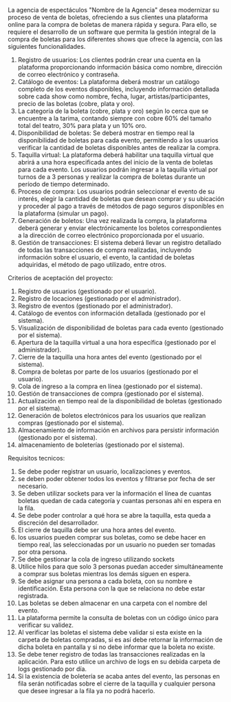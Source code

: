 La agencia de espectáculos "Nombre de la Agencia" desea modernizar su proceso de venta de
boletas, ofreciendo a sus clientes una plataforma online para la compra de boletas de manera
rápida y segura. Para ello, se requiere el desarrollo de un software que permita la gestión integral
de la compra de boletas para los diferentes shows que ofrece la agencia, con las siguientes
funcionalidades.

1. Registro de usuarios: Los clientes podrán crear una cuenta en la plataforma
proporcionando información básica como nombre, dirección de correo electrónico y
contraseña.
2. Catálogo de eventos: La plataforma deberá mostrar un catálogo completo de los eventos
disponibles, incluyendo información detallada sobre cada show como nombre, fecha, lugar,
artistas/participantes, precio de las boletas (cobre, plata y oro).
3. La categoría de la boleta (cobre, plata y oro) según lo cerca que se encuentre a la tarima,
contando siempre con cobre 60% del tamaño total del teatro, 30% para plata y un 10% oro.
4. Disponibilidad de boletas: Se deberá mostrar en tiempo real la disponibilidad de boletas
para cada evento, permitiendo a los usuarios verificar la cantidad de boletas disponibles
antes de realizar la compra.
5. Taquilla virtual: La plataforma deberá habilitar una taquilla virtual que abrirá a una hora
especificada antes del inicio de la venta de boletas para cada evento. Los usuarios podrán
ingresar a la taquilla virtual por turnos de a 3 personas y realizar la compra de boletas
durante un período de tiempo determinado.
6. Proceso de compra: Los usuarios podrán seleccionar el evento de su interés, elegir la
cantidad de boletas que desean comprar y su ubicación y proceder al pago a través de
métodos de pago seguros disponibles en la plataforma (simular un pago).
7. Generación de boletos: Una vez realizada la compra, la plataforma deberá generar y enviar
electrónicamente los boletos correspondientes a la dirección de correo electrónico
proporcionada por el usuario.
8. Gestión de transacciones: El sistema deberá llevar un registro detallado de todas las
transacciones de compra realizadas, incluyendo información sobre el usuario, el evento, la
cantidad de boletas adquiridas, el método de pago utilizado, entre otros.


Criterios de aceptación del proyecto:

1. Registro de usuarios (gestionado por el usuario).
2. Registro de locaciones (gestionado por el administrador).
3. Registro de eventos (gestionado por el administrador).
4. Catálogo de eventos con información detallada (gestionado por el sistema).
5. Visualización de disponibilidad de boletas para cada evento (gestionado por el sistema).
6. Apertura de la taquilla virtual a una hora específica (gestionado por el administrador).
7. Cierre de la taquilla una hora antes del evento (gestionado por el sistema).
8. Compra de boletas por parte de los usuarios (gestionado por el usuario).
9. Cola de ingreso a la compra en línea (gestionado por el sistema).
10. Gestión de transacciones de compra (gestionado por el sistema).
11. Actualización en tiempo real de la disponibilidad de boletas (gestionado por el sistema).
12. Generación de boletos electrónicos para los usuarios que realizan compras (gestionado
por el sistema).
13. Almacenamiento de información en archivos para persistir información (gestionado por el
sistema).
14. almacenamiento de boleterías (gestionado por el sistema).

    
Requisitos tecnicos:

1. Se debe poder registrar un usuario, localizaciones y eventos.
2. se deben poder obtener todos los eventos y filtrarse por fecha de ser necesario.
3. Se deben utilizar sockets para ver la información el línea de cuantas boletas quedan de
cada categoría y cuantas personas ahi en espera en la fila.
4. Se debe poder controlar a qué hora se abre la taquilla, esta queda a discreción del
desarrollador.
5. El cierre de taquilla debe ser una hora antes del evento.
6. los usuarios pueden comprar sus boletas, como se debe hacer en tiempo real, las
seleccionadas por un usuario no pueden ser tomadas por otra persona.
7. Se debe gestionar la cola de ingreso utilizando sockets
8. Utilice hilos para que solo 3 personas puedan acceder simultáneamente a comprar sus
boletas mientras los demás siguen en espera.
9. Se debe asignar una persona a cada boleta, con su nombre e identificación. Esta persona
con la que se relaciona no debe estar registrada.
10. Las boletas se deben almacenar en una carpeta con el nombre del evento.
11. La plataforma permite la consulta de boletas con un código único para verificar su validez.
12. Al verificar las boletas el sistema debe validar si esta existe en la carpeta de boletas
compradas, si es así debe retornar la información de dicha boleta en pantalla y si no debe
informar que la boleta no existe.
13. Se debe tener registro de todas las transacciones realizadas en la aplicación. Para esto
utilice un archivo de logs en su debida carpeta de logs gestionado por día.
14. Si la existencia de boletería se acaba antes del evento, las personas en fila serán
notificadas sobre el cierre de la taquilla y cualquier persona que desee ingresar a la fila ya
no podrá hacerlo.
